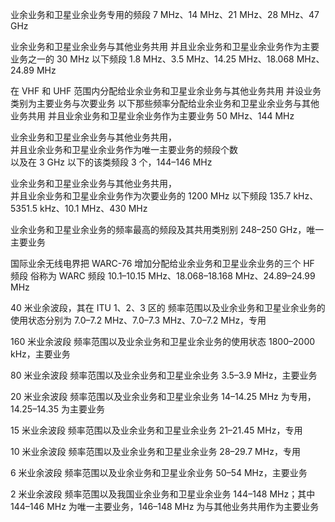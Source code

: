 业余业务和卫星业余业务专用的频段   7 MHz、14 MHz、21 MHz、28 MHz、47 GHz

业余业务和卫星业余业务与其他业务共用
并且业余业务和卫星业余业务作为主要业务之一的 30 MHz 以下频段   1.8 MHz、3.5 MHz、14.25 MHz、18.068 MHz、24.89 MHz

在 VHF 和 UHF 范围内分配给业余业务和卫星业余业务与其他业务共用
并设业务类别为主要业务与次要业务
以下那些频率分配给业余业务和卫星业余业务与其他业务共用
并且业余业务和卫星业余业务作为主要业务  50 MHz、144 MHz

业余业务和卫星业余业务与其他业务共用，  
并且业余业务和卫星业余业务作为唯一主要业务的频段个数  
以及在 3 GHz 以下的该类频段   3 个，144–146 MHz

业余业务和卫星业余业务与其他业务共用，  
并且业余业务和卫星业余业务作为次要业务的 1200 MHz 以下频段  135.7 kHz、5351.5 kHz、10.1 MHz、430 MHz

业余业务和卫星业余业务的频率最高的频段及其共用类别别       248–250 GHz，唯一主要业务

国际业余无线电界把 WARC-76 增加分配给业余业务和卫星业余业务的三个 HF 频段
俗称为 WARC 频段        10.1–10.15 MHz、18.068–18.168 MHz、24.89–24.99 MHz

40 米业余波段，其在 ITU 1、2、3 区的
频率范围以及业余业务和卫星业余业务的使用状态分别为
7.0–7.2 MHz、7.0–7.3 MHz、7.0–7.2 MHz，专用

160 米业余波段
频率范围以及业余业务和卫星业余业务的使用状态
 1800–2000 kHz，主要业务

80 米业余波段
频率范围以及业余业务和卫星业余业务
3.5–3.9 MHz，主要业务

20 米业余波段
频率范围以及业余业务和卫星业余业务
14–14.25 MHz 为专用，14.25–14.35 为主要业务

15 米业余波段
频率范围以及业余业务和卫星业余业务
21–21.45 MHz，专用

10 米业余波段
频率范围以及业余业务和卫星业余业务
28–29.7 MHz，专用

6 米业余波段
频率范围以及业余业务和卫星业余业务
50–54 MHz，主要业务

2 米业余波段
频率范围以及我国业余业务和卫星业余业务
144–148 MHz；其中 144–146 MHz 为唯一主要业务，146–148 MHz 为与其他业务共用作为主要业务



